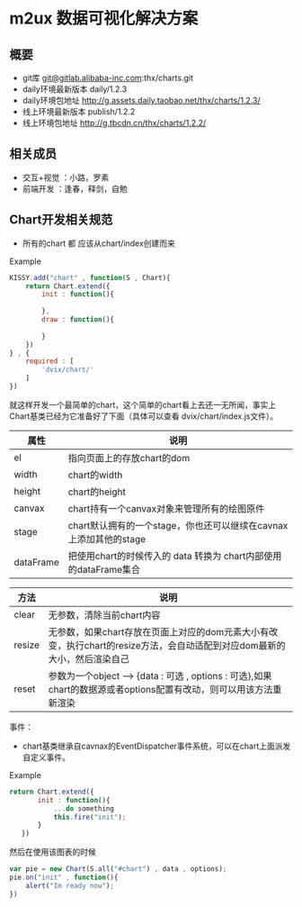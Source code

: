 # m2ux 数据可视化解决方案

## 概要
* git库 git@gitlab.alibaba-inc.com:thx/charts.git
* daily环境最新版本 daily/1.2.3
* daily环境包地址 http://g.assets.daily.taobao.net/thx/charts/1.2.3/
* 线上环境最新版本  publish/1.2.2
* 线上环境包地址 http://g.tbcdn.cn/thx/charts/1.2.2/

## 相关成员
* 交互+视觉 ：小路，罗素
* 前端开发  ：逢春，释剑，自勉

## Chart开发相关规范

* 所有的chart 都 应该从chart/index创建而来

Example 

```js
KISSY.add("chart" , function(S , Chart){
    return Chart.extend({
        init : function(){
        
        },
        draw : function(){
        
        }
    })
} , {
    required : [
        'dvix/chart/'
    ]
})
```

就这样开发一个最简单的chart，这个简单的chart看上去还一无所闻，事实上Chart基类已经为它准备好了下面（具体可以查看 dvix/chart/index.js文件）。

| 属性      | 说明 |
|-----------|------|
| el        | 指向页面上的存放chart的dom|
| width     | chart的width|
| height    | chart的height|
| canvax    | chart持有一个canvax对象来管理所有的绘图原件|
| stage     | chart默认拥有的一个stage，你也还可以继续在cavnax上添加其他的stage|
| dataFrame | 把使用chart的时候传入的 data 转换为 chart内部使用的dataFrame集合|

|方法|说明|
|----|----|
|clear  |无参数，清除当前chart内容|
|resize |无参数，如果chart存放在页面上对应的dom元素大小有改变，执行chart的resize方法，会自动适配到对应dom最新的大小，然后渲染自己|
|reset  |参数为一个object --> {data : 可选 , options : 可选},如果chart的数据源或者options配置有改动，则可以用该方法重新渲染|

事件：

* chart基类继承自cavnax的EventDispatcher事件系统，可以在chart上面派发自定义事件。

Example

 ```js
 return Chart.extend({
        init : function(){
            ...do something
            this.fire("init");
        }
    })
 ```

然后在使用该图表的时候

 ```js
 var pie = new Chart(S.all("#chart") , data , options);
 pie.on("init" , function(){
     alert("Im ready now");
 })
 ```